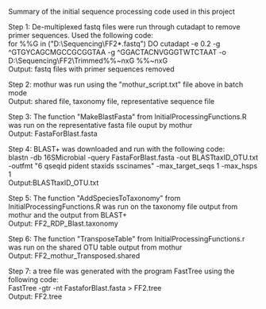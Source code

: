 Summary of the initial sequence processing code used in this project

Step 1: De-multiplexed fastq files were run through cutadapt to remove primer sequences. Used the following code:<br/>
for %%G in ("D:\Sequencing\FF2\*.fastq") DO cutadapt -e 0.2 -g ^GTGYCAGCMGCCGCGGTAA -g ^GGACTACNVGGGTWTCTAAT -o D:\Sequencing\FF2\Trimmed\%%~nxG %%~nxG<br/>
Output: fastq files with primer sequences removed

Step 2: mothur was run using the "mothur_script.txt" file above in batch mode<br/>
Output: shared file, taxonomy file, representative sequence file

Step 3: The function "MakeBlastFasta" from InitialProcessingFunctions.R was run on the representative fasta file ouput by mothur<br/>
Output: FastaForBlast.fasta

Step 4: BLAST+ was downloaded and run with the following code:<br/>
blastn -db 16SMicrobial -query FastaForBlast.fasta -out BLASTtaxID_OTU.txt -outfmt "6 qseqid pident staxids sscinames" -max_target_seqs 1 -max_hsps 1<br/>
Output:BLASTtaxID_OTU.txt

Step 5: The function "AddSpeciesToTaxonomy" from InitialProcessingFunctions.R was run on the taxonomy file output from mothur and the output from BLAST+<br/>
Output: FF2_RDP_Blast.taxonomy

Step 6: The function "TransposeTable" from InitialProcessingFunctions.r was run on the shared OTU table output from mothur<br/>
Output: FF2_mothur_Transposed.shared

Step 7: a tree file was generated with the program FastTree using the following code:<br/>
FastTree -gtr -nt FastaforBlast.fasta > FF2.tree<br/> 
Output: FF2.tree
